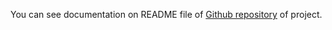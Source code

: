You can see documentation on README file of [Github repository](https://github.com/FallenNephalem/ungreat_matching) of project.

